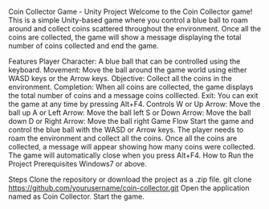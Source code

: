 Coin Collector Game - Unity Project
Welcome to the Coin Collector game! This is a simple Unity-based game where you control a blue ball to roam around and collect coins scattered throughout the environment. Once all the coins are collected, the game will show a message displaying the total number of coins collected and end the game.

Features
Player Character: A blue ball that can be controlled using the keyboard.
Movement: Move the ball around the game world using either WASD keys or the Arrow keys.
Objective: Collect all the coins in the environment.
Completion: When all coins are collected, the game displays the total number of coins and a message coins colllected.
Exit: You can exit the game at any time by pressing Alt+F4.
Controls
W or Up Arrow: Move the ball up
A or Left Arrow: Move the ball left
S or Down Arrow: Move the ball down
D or Right Arrow: Move the ball right
Game Flow
Start the game and control the blue ball with the WASD or Arrow keys.
The player needs to roam the environment and collect all the coins.
Once all the coins are collected, a message will appear showing how many coins were collected.
The game will automatically close when you press Alt+F4.
How to Run the Project
Prerequisites
Windows7 or above.

Steps
Clone the repository or download the project as a .zip file.
git clone https://github.com/yourusername/coin-collector.git
Open the application named as Coin Collector.
Start the game.
